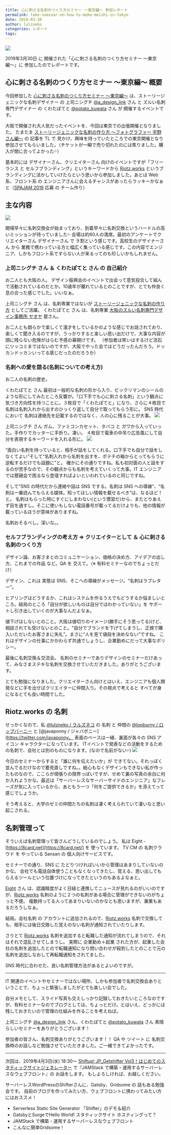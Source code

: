 ```yaml
---
title: 心に刺さる名刺のつくり方セミナー 〜東京編〜 参加レポート
permalink: take-seminar-on-how-to-make-meishi-in-tokyo
date: 2019-03-30
author: lulzneko
categories: レポート
tags:
---
```


![](/articles/assets/lulzneko/seminar/meishi/meishi.png)

2019年3月30日 に 開催された「心に刺さる名刺のつくり方セミナー 〜東京編〜」に 参加したのでレポートです。


## 心に刺さる名刺のつくり方セミナー 〜東京編〜 概要
今回参加した [心に刺さる名刺のつくり方セミナー 〜東京編〜](https://meishi.peatix.com/) は、ストーリージェニックな名刺デザイナー の 上司ニシグチ [@a_design_link](https://twitter.com/a_design_link) さん と ズルい名刺専門デザイナー の くわたぽてと [@potato_kuwata](https://twitter.com/potato_kuwata) さん が 開催するイベントです。

大阪で開催され大人気だったイベントを、今回は東京での出張開催となりました。
たまたま [ストーリージェニックな名刺の作り方 〜フォトグラファー 宇野さん編〜](https://note.mu/niguridesign/n/n677e2173c201) の 記事を TL で 見かけ、興味を持っていたところでの東京開催となり参加させてもらいました。（チケットが一瞬で売り切れたのには焦りました。購入が間に合ってよかった💦）

基本的には デザイナーさん、クリエイターさん 向けのイベントですが「フリーランス と セルフブランディング」というキーワードから [Riotz.works](https://riotz.works/) というブランディングに活かしていけたらという思いから参加しました。あとは Web系、フロント系 の エンジニアさんに会えるチャンスがあったらラッキーかなぁと（[SPAJAM 2019](https://spajam.jp/) 応募 の チーム作り）


## 主な内容
![](/articles/assets/lulzneko/seminar/meishi/01.jpg)

開場早々に名刺交換会が始まっており、到着早々に名刺交換というハードルの高いミッションが待っていました💦
会場は約60人の満席。最初のアンケートでクリエイターさん デザイナーさん で ９割という感じです。高校生のデザイナーさん から 業務で携わっている方と幅広く集っている感じです。この内容でエンジニア、しかもフロント系ですらない人が来るってのも珍しいかもしれません。


### 上司ニシグチ さん ＆ くわたぽてと さん の 自己紹介
お二人とも大阪の人。
デザイン振興会のイベントで出会って意気投合して組んで活動されているのだとか。10歳年が離れているとのことですが、とても仲良く息の合った感じでした。いいなぁ。

上司ニシグチ さん は、名刺専業ではないが [ストーリージェニックな名刺の作り方](https://note.mu/niguridesign/m/m80774965c809) としてご活躍。
くわたぽてと さん は、名刺専業 [大阪のズルい名刺専門デザイン事務所 ヤオヤ](https://yaoya.biz/) 屋さん。

お二人とも朗らかで楽しくて漫才をしているかのような感じでお話されており、楽しくて聞き入るのですが、うっかりすると楽しい思い出だけで、大事な内容が頭に残らない危険がはらむ予感の幕開けです。
（参加者は笑いはするけど流石にツッコミまではないのですが、大阪でやった会ではどうだったんだろう。ドッカンドッカンいってる感じだったのだろうか）


### 名刺への愛を語る(名刺についての考え方)
お二人の名刺の歴史。

くわたぽてと さん
最初は一般的な名刺の形から入り、ビックリマンのシールのような形にしてみたところ反響が。「口下手でも心に刺さる名刺」という観点に気づき方向性を持つことに。３枚目で「くわたぽてと」になり、さらに４枚目で名刺は名刺入れから出すのひっくり返して自分で取ってもらう形に。
SNS 時代 において 名刺は連絡先を記載するのではなく、人の心に残ることが大事。
![](/articles/assets/lulzneko/seminar/meishi/02.jpg)

上司ニシグチ さん
ガム、ファミコンカセット、タバコ と ガワから入っていった。手作りでカッターに手折り。凄い。
４枚目で電車の中吊り広告風にして自分を表現するキーワードを入れる形に。
![](/articles/assets/lulzneko/seminar/meishi/03.jpg)

“面白い名刺を持っていると、相手が話をしてくれる。口下手でも自分で話をしなくてよい”そして“名刺入れから名刺を出すを、ポテチの箱からとってもらうに逆転するだけでも話題に”と。
確かにその通りですね。私も初対面の人と話をするのが苦手なので、その観点からも名刺を考えていくって大事。IT エンジニアでは懇親会で困るなら登壇すればよいといわれているのと同じですね。

そして“SNS の時代だから連絡や話は SNS でする。名刺は SNS への導線”、“名刺は一番読んでもらえる媒体。知ってほしい情報を載せるべき”は、なるほど！と。
名刺はもらった時にすぐにしまわない(という慣習だ)から、またとりあえず目を通すし。そこに使いもしない電話番号が載ってるだけよりも、他の情報が載っているほうが意味がありますね。

名刺おそるべし。深いな。。


### セルフブランディングの考え方 ⇒ クリエイターとして ＆ 心に刺さる名刺のつくり方
デザイン論、お客さまとのコミュニケーション、価格の決め方、アイデアの出し方、これまでの作品 など。QA を 交えて。（※ 有料セミナーなのでちょっとだけ）

デザイン、これは 実態は SNS、そこへの導線がメッセージ。“名刺はラブレター”。

ヒアリングはどうするか、これはシステムを作るうえでもどうするか悩ましいところ。結局のところ「自分が欲しいものは自分ではわかっていない」を サポートし引き出していくのが大事なんだよなぁ。

値下げはしないとのこと。大阪は値切りのイメージ(勝手にそう思ってる)けど、相談されても受けないとのこと。“自分でブランドを下げてしまうし、正規で購入いただいたお客さまに失礼”。まさに“人を見て値段を決めなない”ですね。
これはデザインの仕事にかかわらず共通でしょうし、企業勤めにだって大事なポリシー。

最後に名刺交換＆交流会。
名刺のセミナーでありデザインのセミナーだけあって、みなさまステキな名刺を交換させていただきました。ありがとうございます。

とても勉強になりました。クリエイターさん向けとはいえ、エンジニアも個人開発などに手を出せばクリエイターに仲間入り。その視点で考えると すべてが身になるとても良い時間でした。


## Riotz.works の 名刺
せっかくなので、私 [@lulzneko / ラルズネコ](https://twitter.com/lulzneko) の 名刺 と 仲間の [@lopburny / ロップバーニー](https://twitter.com/lopburny) と [@javaponny / ジャバポニー](https://twitter.com/javaponny。
表面のベースは一緒、裏面が各々の SNS アイコン キャラクターになっています。
ITイベントで発表などの活動をするための名刺で、会社とは別のものになります。(なので名前がない💦)
![](/articles/assets/lulzneko/seminar/meishi/04.jpg)

今日のセミナーからすると「誰に何を伝えたいか」が できてない。それっぽく並んでるだけなので要見直しですね。。絵心もなくデザインもできない私が作ったものなので、ここらが頑張りの限界っぽいですが、せめて裏の写真の余白に何か入れようかな。最近は「サーバーレスなサーバーサイドのエンジニア」なフレーズが気に入っているから、あともう一つ「何をご提供できるか」を添えてって感じでしょうか。

そう考えると、大学のゼミの仲間たちの名刺は凄く考えられていて凄いなと思い起こされる。


## 名刺管理って
そういえば名刺管理って皆さんどうしているのでしょう。
私は Eight - [https://8card.net](https://8card.net/) を 使っています。
TV CM の 名刺クラウド を やっている Sansan の 個人向けサービスです。

セミナーでの通り、SNS に たどりつければいいから管理はあまりしていないのかな。
会社でも電話自体使うこともなくなってきたし、覚える、思い出してもらえるツールという位置づけになってきたというのもあるよなぁと。

[Eight](https://8card.net/) さん は、認識精度がよく日経と連携してニュースが見れるのがいいのですが、[Riotz.works](https://riotz.works/) 名刺のように２つの名刺がある場合に管理ができないのがちょっと不便。
複数持ってる人ってあまりいないのかなとも思いますが、兼業もあるだろうしなぁ。

結局。会社名刺 の アカウントに追加されるので、[Riotz.works](https://riotz.works/) 名刺で交換しても、相手には後日交換した覚えのない名刺が通知されていたりします。

さりとて [Riotz.works](https://riotz.works/) 名刺を追加すると転職した通知が流れてしまうので、それはそれで混乱させてしまうし。
実際に 企業勤め＋起業 された方が、起業した会社の名刺を追加したとので転職通知になり問い合わせが殺到したとのことで元の名刺を追加しなおして再転職通知をされてました。

SNS 時代に合わせた、良い名刺管理方法があるとよいのですが。


----

IT 関連のイベントやセミナーではない場所、しかも参加者で名刺交換会ありということで、ちょっと緊張しましたがとても楽しい会でした。

自分メモとして、スライド写真も交えしっかり記録しておきたいところなのですが、有料セミナーなのでブログとしては、ちょっとだけ。とはいえ、どっかには残しておきたいので管理の仕組みを作ることを考えねば。

上司ニシグチ [@a_design_link](https://twitter.com/a_design_link) さん、くわたぽてと [@potato_kuwata](https://twitter.com/potato_kuwata) さん 素晴らしいセミナーをありがとうございます！

参加者の皆さん、名刺交換ありがとうございます！！
QA や ツイート に 名刺交換時のお話しなど勉強させていただきました。ご一緒できてよかったです。


----

次回は、2019年4月3日(水) 18:30～ [Shiftup! JP_Getshifter Vol3！はじめてのスタティックサイトジェネレーター](https://eventregist.com/e/xiza3ieCWYFc?lang=ja_JP) で『JAMStack で構築・運用するサーバーレスなウェブフロント』の お話をします。 もしよろしければ、お越しください。

サーバーレスWordPressのShifterさんに、Gatsby、Gridsome の 話もある勉強会です。
自前のブログを作ってみたい方、ウェブフロントに携わってみたい方にはおススメ！
- Serverless Static Site Generator 「Shifter」のデモ＆紹介
- GatsbyとSurgeでHello World! スタティックサイト ホスティングって？
- JAMStack で構築・運用するサーバーレスなウェブフロント
- こんなに簡単Gridsome！
